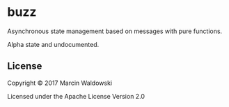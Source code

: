 # buzz

Asynchronous state management based on messages with pure functions.

Alpha state and undocumented.

## License

Copyright © 2017 Marcin Waldowski

Licensed under the Apache License Version 2.0
